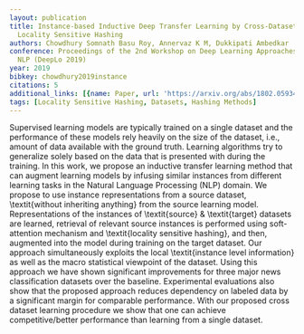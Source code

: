 ```yaml
---
layout: publication
title: Instance-based Inductive Deep Transfer Learning by Cross-Dataset Querying with
  Locality Sensitive Hashing
authors: Chowdhury Somnath Basu Roy, Annervaz K M, Dukkipati Ambedkar
conference: Proceedings of the 2nd Workshop on Deep Learning Approaches for Low-Resource
  NLP (DeepLo 2019)
year: 2019
bibkey: chowdhury2019instance
citations: 5
additional_links: [{name: Paper, url: 'https://arxiv.org/abs/1802.05934'}]
tags: [Locality Sensitive Hashing, Datasets, Hashing Methods]
---
```

Supervised learning models are typically trained on a single dataset and the
performance of these models rely heavily on the size of the dataset, i.e.,
amount of data available with the ground truth. Learning algorithms try to
generalize solely based on the data that is presented with during the training.
In this work, we propose an inductive transfer learning method that can augment
learning models by infusing similar instances from different learning tasks in
the Natural Language Processing (NLP) domain. We propose to use instance
representations from a source dataset, \textit\{without inheriting anything\}
from the source learning model. Representations of the instances of
\textit\{source\} \& \textit\{target\} datasets are learned, retrieval of relevant
source instances is performed using soft-attention mechanism and
\textit\{locality sensitive hashing\}, and then, augmented into the model during
training on the target dataset. Our approach simultaneously exploits the local
\textit\{instance level information\} as well as the macro statistical viewpoint
of the dataset. Using this approach we have shown significant improvements for
three major news classification datasets over the baseline. Experimental
evaluations also show that the proposed approach reduces dependency on labeled
data by a significant margin for comparable performance. With our proposed
cross dataset learning procedure we show that one can achieve
competitive/better performance than learning from a single dataset.